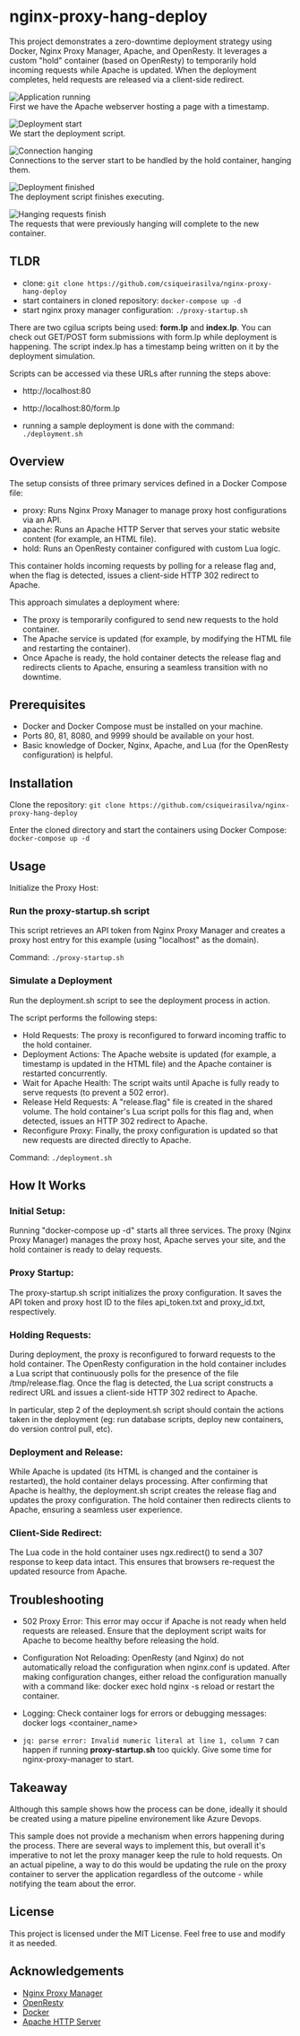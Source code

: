 # nginx-proxy-hang-deploy

This project demonstrates a zero-downtime deployment strategy using Docker, Nginx Proxy Manager, Apache, and OpenResty. It leverages a custom "hold" container (based on OpenResty) to temporarily hold incoming requests while Apache is updated. When the deployment completes, held requests are released via a client-side redirect.

![Application running](imgs/image.png)  
First we have the Apache webserver hosting a page with a timestamp.

![Deployment start](imgs/image-1.png)  
We start the deployment script.

![Connection hanging](imgs/image-2.png)  
Connections to the server start to be handled by the hold container, hanging them.

![Deployment finished](imgs/image-3.png)  
The deployment script finishes executing.

![Hanging requests finish](imgs/image-4.png)  
The requests that were previously hanging will complete to the new container.

## TLDR

- clone: ```git clone https://github.com/csiqueirasilva/nginx-proxy-hang-deploy```
- start containers in cloned repository: ```docker-compose up -d```
- start nginx proxy manager configuration: ```./proxy-startup.sh```

There are two cgilua scripts being used: **form.lp** and **index.lp**. You can check out GET/POST form submissions with form.lp while deployment is happening. The script index.lp has a timestamp being written on it by the deployment simulation.

Scripts can be accessed via these URLs after running the steps above:

- http://localhost:80
- http://localhost:80/form.lp

- running a sample deployment is done with the command: ```./deployment.sh```

##  Overview
The setup consists of three primary services defined in a Docker Compose file:

- proxy: Runs Nginx Proxy Manager to manage proxy host configurations via an API.
- apache: Runs an Apache HTTP Server that serves your static website content (for example, an HTML file).
- hold: Runs an OpenResty container configured with custom Lua logic.

This container holds incoming requests by polling for a release flag and, when the flag is detected, issues a client-side HTTP 302 redirect to Apache.

This approach simulates a deployment where:

- The proxy is temporarily configured to send new requests to the hold container.
- The Apache service is updated (for example, by modifying the HTML file and restarting the container).
- Once Apache is ready, the hold container detects the release flag and redirects clients to Apache, ensuring a seamless transition with no downtime.

## Prerequisites

- Docker and Docker Compose must be installed on your machine.
- Ports 80, 81, 8080, and 9999 should be available on your host.
- Basic knowledge of Docker, Nginx, Apache, and Lua (for the OpenResty configuration) is helpful.

## Installation 

Clone the repository: ```git clone https://github.com/csiqueirasilva/nginx-proxy-hang-deploy```

Enter the cloned directory and start the containers using Docker Compose: ```docker-compose up -d```

## Usage

Initialize the Proxy Host:

### Run the proxy-startup.sh script

This script retrieves an API token from Nginx Proxy Manager and creates a proxy host entry for this example (using "localhost" as the domain). 

Command: ```./proxy-startup.sh```

### Simulate a Deployment

Run the deployment.sh script to see the deployment process in action.

The script performs the following steps: 

- Hold Requests: The proxy is reconfigured to forward incoming traffic to the hold container. 
- Deployment Actions: The Apache website is updated (for example, a timestamp is updated in the HTML file) and the Apache container is restarted concurrently. 
- Wait for Apache Health: The script waits until Apache is fully ready to serve requests (to prevent a 502 error). 
- Release Held Requests: A "release.flag" file is created in the shared volume. The hold container's Lua script polls for this flag and, when detected, issues an HTTP 302 redirect to Apache. 
- Reconfigure Proxy: Finally, the proxy configuration is updated so that new requests are directed directly to Apache. 

Command: ```./deployment.sh```

## How It Works

### Initial Setup:

Running "docker-compose up -d" starts all three services.
The proxy (Nginx Proxy Manager) manages the proxy host, Apache serves your site, and the hold container is ready to delay requests.

### Proxy Startup:

The proxy-startup.sh script initializes the proxy configuration.
It saves the API token and proxy host ID to the files api_token.txt and proxy_id.txt, respectively.

### Holding Requests:

During deployment, the proxy is reconfigured to forward requests to the hold container.
The OpenResty configuration in the hold container includes a Lua script that continuously polls for the presence of the file /tmp/release.flag.
Once the flag is detected, the Lua script constructs a redirect URL and issues a client-side HTTP 302 redirect to Apache.

In particular, step 2 of the deployment.sh script should contain the actions taken in the deployment (eg: run database scripts, deploy new containers, do version control pull, etc).

### Deployment and Release:

While Apache is updated (its HTML is changed and the container is restarted), the hold container delays processing.
After confirming that Apache is healthy, the deployment.sh script creates the release flag and updates the proxy configuration.
The hold container then redirects clients to Apache, ensuring a seamless user experience.

### Client-Side Redirect:

The Lua code in the hold container uses ngx.redirect() to send a 307 response to keep data intact.
This ensures that browsers re-request the updated resource from Apache.

## Troubleshooting

- 502 Proxy Error: This error may occur if Apache is not ready when held requests are released. Ensure that the deployment script waits for Apache to become healthy before releasing the hold.

- Configuration Not Reloading: OpenResty (and Nginx) do not automatically reload the configuration when nginx.conf is updated. After making configuration changes, either reload the configuration manually with a command like: docker exec hold nginx -s reload or restart the container.

- Logging: Check container logs for errors or debugging messages: docker logs <container_name>

- ```jq: parse error: Invalid numeric literal at line 1, column 7``` can happen if running **proxy-startup.sh** too quickly. Give some time for nginx-proxy-manager to start.

## Takeaway

Although this sample shows how the process can be done, ideally it should be created using a mature pipeline environement like Azure Devops.

This sample does not provide a mechanism when errors happening during the process. There are several ways to implement this, but overall it's imperative to not let the proxy manager keep the rule to hold requests. On an actual pipeline, a way to do this would be updating the rule on the proxy container to server the application regardless of the outcome - while notifying the team about the error.

## License

This project is licensed under the MIT License. Feel free to use and modify it as needed.

## Acknowledgements

- [Nginx Proxy Manager](https://nginxproxymanager.com/)
- [OpenResty](https://openresty.org/)
- [Docker](https://www.docker.com/)
- [Apache HTTP Server](https://httpd.apache.org/)
